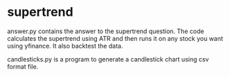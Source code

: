 # supertrend
answer.py contains the answer to the supertrend question. The code calculates the supertrend using ATR and then runs it on any stock you want using yfinance.
It also backtest the data.

candlesticks.py is a program to generate a candlestick chart using csv format file.
